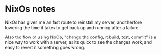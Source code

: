 # NixOs notes

NixOs has given me an fast route to reinstall my server, and therfore lowering the time it takes to get back up and running after a failure.

Also the flow of using NixOs, "change the config, rebuild, test, commit" is a nice way to work with a server, as its quick to see the changes work, and easy to revert if something goes wrong.